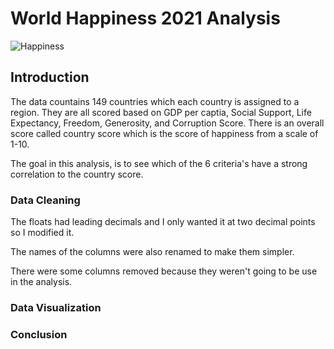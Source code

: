 # World Happiness 2021 Analysis

![Happiness](https://user-images.githubusercontent.com/60836219/148882932-28fb6663-a1ea-4470-8feb-f97acbdbf652.jpeg)

## Introduction

The data countains 149 countries which each country is assigned to a region. They are all scored based on GDP per captia, Social Support, Life Expectancy, Freedom, Generosity, and Corruption Score. There is an overall score called country score which is the score of happiness from a scale of 1-10.

The goal in this analysis, is to see which of the 6 criteria's have a strong correlation to the country score.

### Data Cleaning

The floats had leading decimals and I only wanted it at two decimal points so I modified it. 

The names of the columns were also renamed to make them simpler.

There were some columns removed because they weren't going to be use in the analysis.

### Data Visualization




### Conclusion

